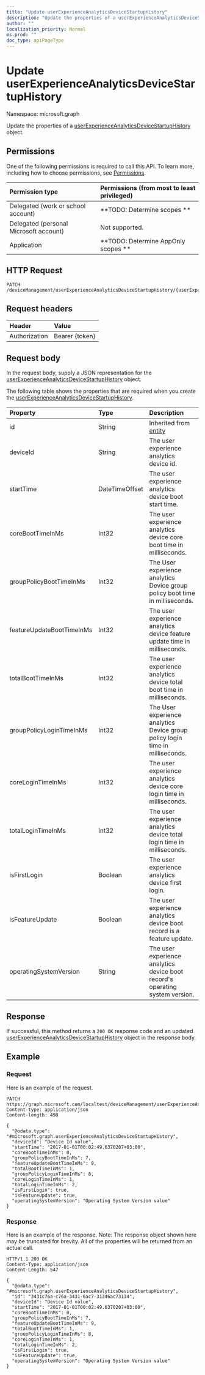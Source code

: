 ```yaml
---
title: "Update userExperienceAnalyticsDeviceStartupHistory"
description: "Update the properties of a userExperienceAnalyticsDeviceStartupHistory object."
author: ""
localization_priority: Normal
ms.prod: ""
doc_type: apiPageType
---
```


# Update userExperienceAnalyticsDeviceStartupHistory

Namespace: microsoft.graph

Update the properties of a [userExperienceAnalyticsDeviceStartupHistory](../resources/intune-devices-userexperienceanalyticsdevicestartuphistory.md) object.

## Permissions
One of the following permissions is required to call this API. To learn more, including how to choose permissions, see [Permissions](/concepts/permissions-reference.md).

|Permission type|Permissions (from most to least privileged)|
|:---|:---|
|Delegated (work or school account)|**TODO: Determine scopes **|
|Delegated (personal Microsoft account)|Not supported.|
|Application|**TODO: Determine AppOnly scopes **|

## HTTP Request
<!-- {
  "blockType": "ignored"
}
-->
``` http
PATCH /deviceManagement/userExperienceAnalyticsDeviceStartupHistory/{userExperienceAnalyticsDeviceStartupHistoryId}
```

## Request headers
|Header|Value|
|:---|:---|
|Authorization|Bearer {token}|

## Request body
In the request body, supply a JSON representation for the [userExperienceAnalyticsDeviceStartupHistory](../resources/intune-devices-userexperienceanalyticsdevicestartuphistory.md) object.

The following table shows the properties that are required when you create the [userExperienceAnalyticsDeviceStartupHistory](../resources/intune-devices-userexperienceanalyticsdevicestartuphistory.md).

|Property|Type|Description|
|:---|:---|:---|
|id|String| Inherited from [entity](../resources/entity.md)|
|deviceId|String|The user experience analytics device id.|
|startTime|DateTimeOffset|The user experience analytics device boot start time.|
|coreBootTimeInMs|Int32|The user experience analytics device core boot time in milliseconds.|
|groupPolicyBootTimeInMs|Int32|The User experience analytics Device group policy boot time in milliseconds.|
|featureUpdateBootTimeInMs|Int32|The user experience analytics device feature update time in milliseconds.|
|totalBootTimeInMs|Int32|The user experience analytics device total boot time in milliseconds.|
|groupPolicyLoginTimeInMs|Int32|The User experience analytics Device group policy login time in milliseconds.|
|coreLoginTimeInMs|Int32|The user experience analytics device core login time in milliseconds.|
|totalLoginTimeInMs|Int32|The user experience analytics device total login time in milliseconds.|
|isFirstLogin|Boolean|The user experience analytics device first login.|
|isFeatureUpdate|Boolean|The user experience analytics device boot record is a feature update.|
|operatingSystemVersion|String|The user experience analytics device boot record's operating system version.|



## Response
If successful, this method returns a `200 OK` response code and an updated [userExperienceAnalyticsDeviceStartupHistory](../resources/intune-devices-userexperienceanalyticsdevicestartuphistory.md) object in the response body.

## Example

### Request
Here is an example of the request.
<!-- {
  "blockType": "request",
  "name": "update_userexperienceanalyticsdevicestartuphistory"
}
-->
``` http
PATCH https://graph.microsoft.com/localtest/deviceManagement/userExperienceAnalyticsDeviceStartupHistory/{userExperienceAnalyticsDeviceStartupHistoryId}
Content-type: application/json
Content-length: 498

{
  "@odata.type": "#microsoft.graph.userExperienceAnalyticsDeviceStartupHistory",
  "deviceId": "Device Id value",
  "startTime": "2017-01-01T00:02:49.6370207+03:00",
  "coreBootTimeInMs": 0,
  "groupPolicyBootTimeInMs": 7,
  "featureUpdateBootTimeInMs": 9,
  "totalBootTimeInMs": 1,
  "groupPolicyLoginTimeInMs": 8,
  "coreLoginTimeInMs": 1,
  "totalLoginTimeInMs": 2,
  "isFirstLogin": true,
  "isFeatureUpdate": true,
  "operatingSystemVersion": "Operating System Version value"
}
```

### Response
Here is an example of the response. Note: The response object shown here may be truncated for brevity. All of the properties will be returned from an actual call.
<!-- {
  "blockType": "response",
  "truncated": true
}
-->
``` http
HTTP/1.1 200 OK
Content-Type: application/json
Content-Length: 547

{
  "@odata.type": "#microsoft.graph.userExperienceAnalyticsDeviceStartupHistory",
  "id": "3431c76a-c76a-3431-6ac7-31346ac73134",
  "deviceId": "Device Id value",
  "startTime": "2017-01-01T00:02:49.6370207+03:00",
  "coreBootTimeInMs": 0,
  "groupPolicyBootTimeInMs": 7,
  "featureUpdateBootTimeInMs": 9,
  "totalBootTimeInMs": 1,
  "groupPolicyLoginTimeInMs": 8,
  "coreLoginTimeInMs": 1,
  "totalLoginTimeInMs": 2,
  "isFirstLogin": true,
  "isFeatureUpdate": true,
  "operatingSystemVersion": "Operating System Version value"
}
```

